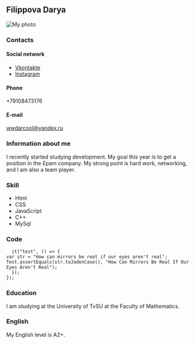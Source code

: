 ## Filippova Darya

![My photo]()

### Contacts

#### Social network

- [Vkontakte]()
- [Instagram]()

#### Phone

+79108473176

#### E-mail

wwdarcool@yandex.ru

### Information about me

I recently started studying development. My goal this year is to get a position in the Epam company. My strong point is hard work, networking, and I am also a team player.

### Skill

- Html
- CSS
- JavaScript
- C++
- MySql

### Code

```describe("Tests", () => {
  it("test", () => {
var str = "How can mirrors be real if our eyes aren't real";
Test.assertEquals(str.toJadenCase(), "How Can Mirrors Be Real If Our Eyes Aren't Real");
  });
});
```

### Education

I am studying at the University of TvSU at the Faculty of Mathematics.

### English

My English level is A2+.
